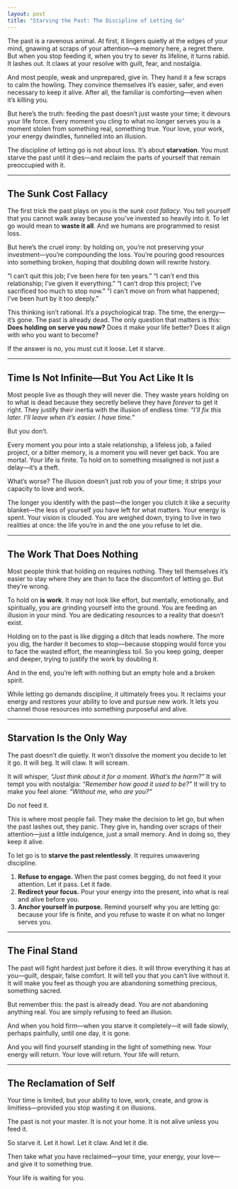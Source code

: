 ```yaml
---
layout: post
title: "Starving the Past: The Discipline of Letting Go"
---
```


The past is a ravenous animal. At first, it lingers quietly at the edges of your mind, gnawing at scraps of your attention—a memory here, a regret there. But when you stop feeding it, when you try to sever its lifeline, it turns rabid. It lashes out. It claws at your resolve with guilt, fear, and nostalgia.

And most people, weak and unprepared, give in. They hand it a few scraps to calm the howling. They convince themselves it’s easier, safer, and even necessary to keep it alive. After all, the familiar is comforting—even when it’s killing you.

But here’s the truth: feeding the past doesn’t just waste your time; it devours your life force. Every moment you cling to what no longer serves you is a moment stolen from something real, something true. Your love, your work, your energy dwindles, funnelled into an illusion.

The discipline of letting go is not about loss. It’s about **starvation**. You must starve the past until it dies—and reclaim the parts of yourself that remain preoccupied with it.

---

## **The Sunk Cost Fallacy**

The first trick the past plays on you is the _sunk cost fallacy_. You tell yourself that you cannot walk away because you’ve invested so heavily into it. To let go would mean to **waste it all**. And we humans are programmed to resist loss.

But here’s the cruel irony: by holding on, you’re not preserving your investment—you’re compounding the loss. You’re pouring good resources into something broken, hoping that doubling down will rewrite history.

“I can’t quit this job; I’ve been here for ten years.” “I can’t end this relationship; I’ve given it everything.” “I can’t drop this project; I’ve sacrificed too much to stop now.” "I can't move on from what happened; I've been hurt by it too deeply."

This thinking isn’t rational. It’s a psychological trap. The time, the energy—it’s gone. The past is already dead. The only question that matters is this: **Does holding on serve you now?** Does it make your life better? Does it align with who you want to become?

If the answer is no, you must cut it loose. Let it starve.

---

## **Time Is Not Infinite—But You Act Like It Is**

Most people live as though they will never die. They waste years holding on to what is dead because they secretly believe they have _forever_ to get it right. They justify their inertia with the illusion of endless time: _“I’ll fix this later. I’ll leave when it’s easier. I have time.”_

But you don’t.

Every moment you pour into a stale relationship, a lifeless job, a failed project, or a bitter memory, is a moment you will never get back. You are mortal. Your life is finite. To hold on to something misaligned is not just a delay—it’s a theft.

What’s worse? The illusion doesn’t just rob you of your time; it strips your capacity to love and work.

The longer you identify with the past—the longer you clutch it like a security blanket—the less of yourself you have left for what matters. Your energy is spent. Your vision is clouded. You are weighed down, trying to live in two realities at once: the life you’re in and the one you refuse to let die.

---

## **The Work That Does Nothing**

Most people think that holding on requires nothing. They tell themselves it’s easier to stay where they are than to face the discomfort of letting go. But they’re wrong.

To hold on **is work**. It may not look like effort, but mentally, emotionally, and spiritually, you are grinding yourself into the ground. You are feeding an illusion in your mind. You are dedicating resources to a reality that doesn’t exist.

Holding on to the past is like digging a ditch that leads nowhere. The more you dig, the harder it becomes to stop—because stopping would force you to face the wasted effort, the meaningless toil. So you keep going, deeper and deeper, trying to justify the work by doubling it.

And in the end, you’re left with nothing but an empty hole and a broken spirit.

While letting go demands discipline, it ultimately frees you. It reclaims your energy and restores your ability to love and pursue new work. It lets you channel those resources into something purposeful and alive.

---

## **Starvation Is the Only Way**

The past doesn’t die quietly. It won’t dissolve the moment you decide to let it go. It will beg. It will claw. It will scream.

It will whisper, _“Just think about it for a moment. What’s the harm?”_ It will tempt you with nostalgia: _“Remember how good it used to be?”_ It will try to make you feel alone: _“Without me, who are you?”_

Do not feed it.

This is where most people fail. They make the decision to let go, but when the past lashes out, they panic. They give in, handing over scraps of their attention—just a little indulgence, just a small memory. And in doing so, they keep it alive.

To let go is to **starve the past relentlessly**. It requires unwavering discipline.

1. **Refuse to engage.** When the past comes begging, do not feed it your attention. Let it pass. Let it fade.
2. **Redirect your focus.** Pour your energy into the present, into what is real and alive before you.
3. **Anchor yourself in purpose.** Remind yourself why you are letting go: because your life is finite, and you refuse to waste it on what no longer serves you.

---

## **The Final Stand**

The past will fight hardest just before it dies. It will throw everything it has at you—guilt, despair, false comfort. It will tell you that you can’t live without it. It will make you feel as though you are abandoning something precious, something sacred.

But remember this: the past is already dead. You are not abandoning anything real. You are simply refusing to feed an illusion.

And when you hold firm—when you starve it completely—it will fade slowly, perhaps painfully, until one day, it is gone.

And you will find yourself standing in the light of something new. Your energy will return. Your love will return. Your life will return.

---

## **The Reclamation of Self**

Your time is limited, but your ability to love, work, create, and grow is limitless—provided you stop wasting it on illusions.

The past is not your master. It is not your home. It is not alive unless you feed it.

So starve it. Let it howl. Let it claw. And let it die.

Then take what you have reclaimed—your time, your energy, your love—and give it to something true.

Your life is waiting for you.
